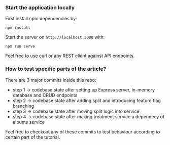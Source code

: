 ### Start the application locally

First install npm dependencies by:

`npm install`

Start the server on `http://localhost:3000` with:

`npm run serve`

Feel free to use curl or any REST client against API endpoints.

### How to test specific parts of the article?

There are 3 major commits inside this repo:

- step 1 -> codebase state after setting up Express server, in-memory database and CRUD endpoints
- step 2 -> codebase state after adding split and introducing feature flag branching
- step 3 -> codebase state after moving split logic into service
- step 4 -> codebase state after making treatment service a dependecy of albums service

Feel free to checkout any of these commits to test behaviour according to certain part of the tutorial.